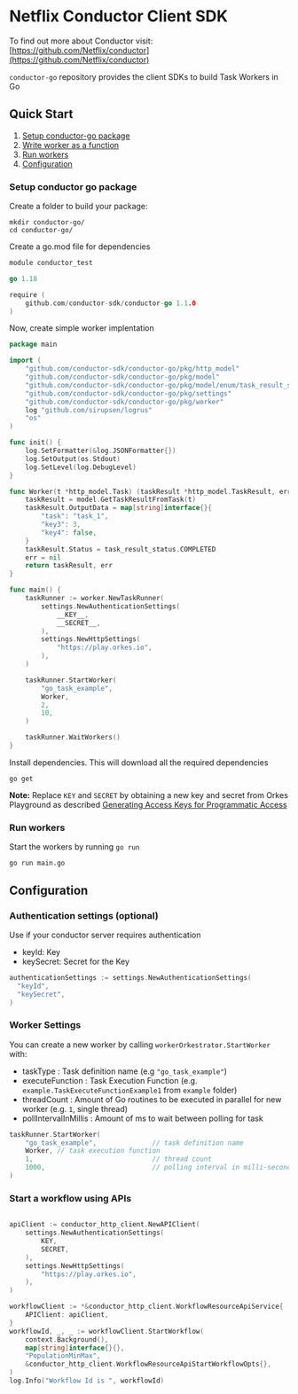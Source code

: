 # Netflix Conductor Client SDK

To find out more about Conductor visit: [https://github.com/Netflix/conductor](https://github.com/Netflix/conductor)

`conductor-go` repository provides the client SDKs to build Task Workers in Go

## Quick Start

1. [Setup conductor-go package](#Setup-conductor-go-package)
1. [Write worker as a function](#Write-worker-as-a-function)
1. [Run workers](#Run-workers)
1. [Configuration](#Configuration)

### Setup conductor go package

Create a folder to build your package:
```shell
mkdir conductor-go/
cd conductor-go/
```

Create a go.mod file for dependencies
```go
module conductor_test

go 1.18

require (
	github.com/conductor-sdk/conductor-go 1.1.0
)
```

Now, create simple worker implentation
```go
package main

import (
	"github.com/conductor-sdk/conductor-go/pkg/http_model"
	"github.com/conductor-sdk/conductor-go/pkg/model"
	"github.com/conductor-sdk/conductor-go/pkg/model/enum/task_result_status"
	"github.com/conductor-sdk/conductor-go/pkg/settings"
	"github.com/conductor-sdk/conductor-go/pkg/worker"
	log "github.com/sirupsen/logrus"
	"os"
)

func init() {
	log.SetFormatter(&log.JSONFormatter{})
	log.SetOutput(os.Stdout)
	log.SetLevel(log.DebugLevel)
}

func Worker(t *http_model.Task) (taskResult *http_model.TaskResult, err error) {
	taskResult = model.GetTaskResultFromTask(t)
	taskResult.OutputData = map[string]interface{}{
		"task": "task_1",
		"key3": 3,
		"key4": false,
	}
	taskResult.Status = task_result_status.COMPLETED
	err = nil
	return taskResult, err
}

func main() {
	taskRunner := worker.NewTaskRunner(
		settings.NewAuthenticationSettings(
			__KEY__,
			__SECRET__,
		),
		settings.NewHttpSettings(
			"https://play.orkes.io",
		),
	)

	taskRunner.StartWorker(
		"go_task_example",
		Worker,
		2,
		10,
	)

	taskRunner.WaitWorkers()
}

```

Install dependencies.  This will download all the required dependencies 
```shell
go get
```
**Note:**
Replace `KEY` and `SECRET` by obtaining a new key and secret from Orkes Playground as described [Generating Access Keys for Programmatic Access](https://orkes.io/content/docs/getting-started/concepts/access-control#access-keys) 


### Run workers
Start the workers by running `go run`
```shell
go run main.go
```

## Configuration

### Authentication settings (optional)
Use if your conductor server requires authentication
* keyId: Key
* keySecret: Secret for the Key

```go
authenticationSettings := settings.NewAuthenticationSettings(
  "keyId",
  "keySecret",
)
```

### Worker Settings

You can create a new worker by calling `workerOrkestrator.StartWorker` with:
* taskType : Task definition name (e.g `"go_task_example"`)
* executeFunction : Task Execution Function (e.g. `example.TaskExecuteFunctionExample1` from `example` folder)
* threadCount : Amount of Go routines to be executed in parallel for new worker (e.g. `1`, single thread)
* pollIntervalInMillis : Amount of ms to wait between polling for task

```go
taskRunner.StartWorker(
	"go_task_example",              // task definition name
	Worker, // task execution function
	1,                              // thread count
	1000,                           // polling interval in milli-seconds
)
```
### Start a workflow using APIs
```go

apiClient := conductor_http_client.NewAPIClient(
    settings.NewAuthenticationSettings(
        KEY,
        SECRET,
    ),
    settings.NewHttpSettings(
        "https://play.orkes.io",
    ),
)

workflowClient := *&conductor_http_client.WorkflowResourceApiService{
    APIClient: apiClient,
}
workflowId, _, _ := workflowClient.StartWorkflow(
    context.Background(),
    map[string]interface{}{},
    "PopulationMinMax",
    &conductor_http_client.WorkflowResourceApiStartWorkflowOpts{},
)
log.Info("Workflow Id is ", workflowId)
	
```